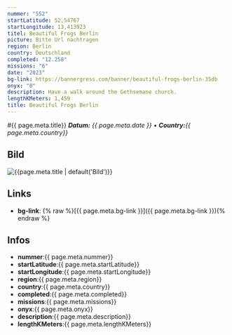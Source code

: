 ```yaml
---
nummer: "552"
startLatitude: 52,54767
startLongitude: 13,413923
titel: Beautiful Frogs Berlin
picture: Bitte Url nachtragen
region: Berlin
country: Deutschland
completed: "12.258"
missions: "6"
date: "2023"
bg-link: https://bannergress.com/banner/beautiful-frogs-berlin-35db
onyx: "0"
description: Have a walk around the Gethsemane church.
lengthKMeters: 1,459
title: Beautiful Frogs Berlin
---
```


#{{ page.meta.title}}
_**Datum:** {{ page.meta.date }} • **Country:**{{ page.meta.country}}_

## Bild
![{{page.meta.title | default('Bild')}}]({{page.meta.picture}})

## Links
- **bg-link**: {% raw %}[{{ page.meta.bg-link }}]({{ page.meta.bg-link }}){% endraw %}

## Infos
- **nummer**:{{ page.meta.nummer}}
- **startLatitude**:{{ page.meta.startLatitude}}
- **startLongitude**:{{ page.meta.startLongitude}}
- **region**:{{ page.meta.region}}
- **country**:{{ page.meta.country}}
- **completed**:{{ page.meta.completed}}
- **missions**:{{ page.meta.missions}}
- **onyx**:{{ page.meta.onyx}}
- **description**:{{ page.meta.description}}
- **lengthKMeters**:{{ page.meta.lengthKMeters}}

